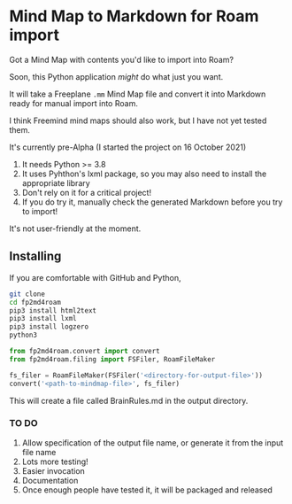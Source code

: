 # Mind Map to Markdown for Roam import

Got a Mind Map  with contents you'd like to import into Roam?

Soon, this Python application *might* do what just you want.

It will take a Freeplane `.mm` Mind Map file and convert it into Markdown ready for manual import into Roam.

I think Freemind mind maps should also work, but I have not yet tested them.

It's currently pre-Alpha (I started the project on 16 October 2021)
1. It needs Python >= 3.8
2. It uses Pyhthon's lxml package, so you may also need to install the appropriate library
3. Don't rely on it for a critical project!
4. If you do try it, manually check the generated Markdown before you try to import!

It's not user-friendly at the moment.

## Installing

If you are comfortable with GitHub and Python,
```bash
git clone 
cd fp2md4roam
pip3 install html2text
pip3 install lxml
pip3 install logzero
python3
```

```python
from fp2md4roam.convert import convert
from fp2md4roam.filing import FSFiler, RoamFileMaker

fs_filer = RoamFileMaker(FSFiler('<directory-for-output-file>'))
convert('<path-to-mindmap-file>', fs_filer)
```

This will create a file called BrainRules.md in the output directory.

### TO DO

1. Allow specification of the output file name, or generate it from the input file name
2. Lots more testing!
3. Easier invocation
4. Documentation
5. Once enough people have tested it, it will be packaged and released
